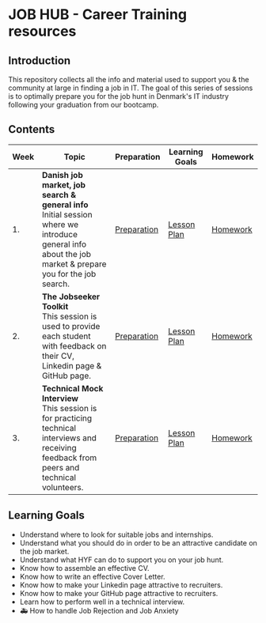 # JOB HUB - Career Training resources

## Introduction

This repository collects all the info and material used to support you & the community at large in finding a job in IT. The goal of this series of sessions is to optimally prepare you for the job hunt in Denmark's IT industry following your graduation from our bootcamp. 

## Contents

| Week | Topic | Preparation | Learning Goals | Homework |
| ---- | ----- | ---- |----------|--------|
| 1. | **Danish job market, job search & general info**  <br> Initial session where we introduce general info about the job market & prepare you for the job search. | [Preparation](/week-1/preparation.md) | [Lesson Plan](/week-1/lesson-plan.md) | [Homework](/week-1/homework.md) |
| 2. | **The Jobseeker Toolkit**  <br> This session is used to provide each student with feedback on their CV, Linkedin page & GitHub page. | [Preparation](/week-2/preparation.md) | [Lesson Plan](/week-2/lesson-plan.md) | [Homework](/week-2/homework.md) |
| 3. | **Technical Mock Interview**  <br> This session is for practicing technical interviews and receiving feedback from peers and technical volunteers. | [Preparation](/week-3/preparation.md) | [Lesson Plan](/week-3/lesson-plan.md) | [Homework](/week-3/homework.md) |

## Learning Goals

- Understand where to look for suitable jobs and internships.
- Understand what you should do in order to be an attractive candidate on the job market.
- Understand what HYF can do to support you on your job hunt.
- Know how to assemble an effective CV.
- Know how to write an effective Cover Letter.
- Know how to make your Linkedin page attractive to recruiters.
- Know how to make your GitHub page attractive to recruiters.
- Learn how to perform well in a technical interview.
- 🚑 How to handle Job Rejection and Job Anxiety

